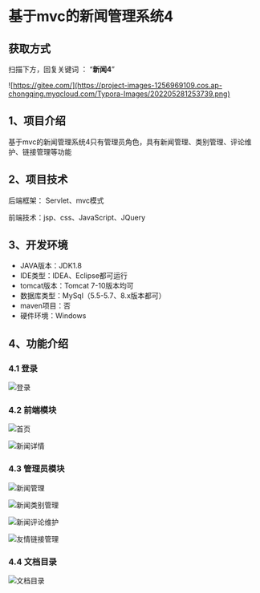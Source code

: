 # 基于mvc的新闻管理系统4

## 获取方式

扫描下方，回复关键词  ： “**新闻4**”   

![https://gitee.com/](https://project-images-1256969109.cos.ap-chongqing.myqcloud.com/Typora-Images/202205281253739.png)

## 1、项目介绍

基于mvc的新闻管理系统4只有管理员角色，具有新闻管理、类别管理、评论维护、链接管理等功能


## 2、项目技术

后端框架： Servlet、mvc模式

前端技术：jsp、css、JavaScript、JQuery

## 3、开发环境

- JAVA版本：JDK1.8
- IDE类型：IDEA、Eclipse都可运行
- tomcat版本：Tomcat 7-10版本均可
- 数据库类型：MySql（5.5-5.7、8.x版本都可） 
- maven项目：否
- 硬件环境：Windows


## 4、功能介绍

### 4.1 登录

![登录](https://project-images-1256969109.cos.ap-chongqing.myqcloud.com/Typora-Images/202309262153934.jpg)

### 4.2 前端模块

![首页](https://project-images-1256969109.cos.ap-chongqing.myqcloud.com/Typora-Images/202309262154746.jpg)

![新闻详情](https://project-images-1256969109.cos.ap-chongqing.myqcloud.com/Typora-Images/202309262154811.jpg)

### 4.3 管理员模块

![新闻管理](https://project-images-1256969109.cos.ap-chongqing.myqcloud.com/Typora-Images/202309262154847.jpg)

![新闻类别管理](https://project-images-1256969109.cos.ap-chongqing.myqcloud.com/Typora-Images/202309262154410.jpg)

![新闻评论维护](https://project-images-1256969109.cos.ap-chongqing.myqcloud.com/Typora-Images/202309262154915.jpg)

![友情链接管理](https://project-images-1256969109.cos.ap-chongqing.myqcloud.com/Typora-Images/202309262154395.jpg)

### 4.4 文档目录

![文档目录](https://project-images-1256969109.cos.ap-chongqing.myqcloud.com/Typora-Images/202309262154351.jpg)







